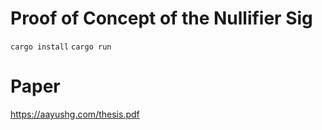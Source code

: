 # Proof of Concept of the Nullifier Sig

`cargo install`
`cargo run`

# Paper
https://aayushg.com/thesis.pdf
